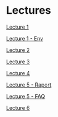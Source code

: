 # Lectures

<p><a href="_static/aw_01.pdf">Lecture 1</a></p>
<p><a href="_static/aw_01_env.pdf">Lecture 1 - Env</a></p>
<p><a href="_static/aw_02.pdf">Lecture 2</a></p>
<p><a href="_static/aw_03.pdf">Lecture 3</a></p>
<p><a href="_static/aw_04.pdf">Lecture 4</a></p>
<p><a href="_static/aw_05_raporty.pdf">Lecture 5 - Raport</a></p>
<p><a href="_static/aw_faq.pdf">Lecture 5 - FAQ</a></p>
<p><a href="_static/aw_06.pdf">Lecture 6</a></p>